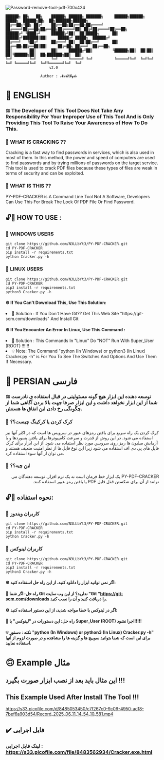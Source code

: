 <p align="center">
  
![Password-remove-tool-pdf-700x424](https://github.com/user-attachments/assets/20a1a129-3c2a-4920-877e-843b6dad1aed)

</p>

```
██████╗ ██╗   ██╗    ██████╗ ██████╗ ███████╗     ██████╗██████╗  █████╗  ██████╗██╗  ██╗███████╗██████╗ 
██╔══██╗╚██╗ ██╔╝    ██╔══██╗██╔══██╗██╔════╝    ██╔════╝██╔══██╗██╔══██╗██╔════╝██║ ██╔╝██╔════╝██╔══██╗
██████╔╝ ╚████╔╝     ██████╔╝██║  ██║█████╗      ██║     ██████╔╝███████║██║     █████╔╝ █████╗  ██████╔╝
██╔═══╝   ╚██╔╝      ██╔═══╝ ██║  ██║██╔══╝      ██║     ██╔══██╗██╔══██║██║     ██╔═██╗ ██╔══╝  ██╔══██╗
██║        ██║       ██║     ██████╔╝██║         ╚██████╗██║  ██║██║  ██║╚██████╗██║  ██╗███████╗██║  ██║
╚═╝        ╚═╝       ╚═╝     ╚═════╝ ╚═╝          ╚═════╝╚═╝  ╚═╝╚═╝  ╚═╝ ╚═════╝╚═╝  ╚═╝╚══════╝╚═╝  ╚═╝
                    v2.0

                Author : 𝓝𝓾𝓵𝓵𝓑𝔂𝓽𝓮
```

# 🎯 ENGLISH 

### ⚖️ The Developer of This Tool Does Not Take Any Responsibility For Your Improper Use of This Tool And is Only Providing This Tool To Raise Your Awareness of How To Do This.

### 📌 WHAT IS CRACKING ??

Cracking is a fast way to find passwords in services, which is also used in most of them. In this method, the power and speed of computers are used to find passwords and by trying millions of passwords on the target service.
This tool is used to crack PDF files because these types of files are weak in terms of security and can be exploited.

### 📌 WHAT IS THIS ??

PY-PDF-CRACKER is A Command Line Tool Not A Software, Developers Can Use This For Break The Lock Of PDF File Or Find Password.

## 🔓🔐 HOW TO USE :

### 📢 WINDOWS USERS

```
git clone https://github.com/N3LLbYt3/PY-PDF-CRACKER.git
cd PY-PDF-CRACKER
pip install -r requirements.txt
python Cracker.py -h
```

### 📢 LINUX USERS

```
git clone https://github.com/N3LLbYt3/PY-PDF-CRACKER.git
cd PY-PDF-CRACKER
pip3 install -r requirements.txt
python3 Cracker.py -h
```

#### ⚙️ If You Can't Download This, Use This Solution:

<li>
  🧩 Solution : If You Don't Have Git?? Get This Web Site "https://git-scm.com/downloads" And Install Git
</li>


#### ⚙️ If You Encounter An Error In Linux, Use This Command : 

<li>
  🧩 Solution : This Commands In "Linux" Do "NOT" Run With Super_User (ROOT) !!!!!!
</li>

<li>
  💡 Note: The Command "python (In Windows) or python3 (In Linux) Cracker.py -h" is For You To See The Switches And Options And Use Them If Necessary.
</li>

# 🎯 PERSIAN فارسی
### ⚖️ توسعه دهنده این ابزار هیچ گونه مسئولیتی در قبال استفاده ی نادرست شما از این ابزار نخواهد داشت و این ابزار صرفا جهت بالا بردن آگاهی شما از چگونگی رخ دادن این اتفاق ها هستش.
### 📌 کرک کردن یا کرکینگ چیست؟؟

کرک کردن یک راه سریع برای یافتن رمزهای عبور در سرویس ها است که در اکثر آنها نیز استفاده می شود. در این روش از قدرت و سرعت کامپیوترها برای یافتن پسوردها و با آزمایش میلیون ها رمز روی سرویس مورد نظر استفاده می شود.
از این ابزار برای کرک فایل های پی دی اف استفاده می شود زیرا این نوع فایل ها از نظر امنیت ضعیف هستند و می توان از آنها سوء استفاده کرد.

### 📌 این چیه؟؟

<p dir="rtl">
PY-PDF-CRACKER یک ابزار خط فرمان است نه یک نرم افزار، توسعه دهندگان می توانند از آن برای شکستن قفل فایل PDF یا یافتن رمز عبور استفاده کنند.
</p>

## 🔓🔐 نحوه استفاده:

### 📢 کاربران ویندوز

```
git clone https://github.com/N3LLbYt3/PY-PDF-CRACKER.git
cd PY-PDF-CRACKER
pip install -r requirements.txt
python Cracker.py -h
```

### 📢 کاربران لینوکس

```
git clone https://github.com/N3LLbYt3/PY-PDF-CRACKER.git
cd PY-PDF-CRACKER
pip3 install -r requirements.txt
python3 Cracker.py -h
```

#### ⚙️ اگر نمی توانید ابزار را دانلود کنید، از این راه حل استفاده کنید:

#### 🧩 راه حل: اگر شما Git ندارید؟ از این وب سایت "Git "https://git-scm.com/downloads را دریافت کنید و آن را نصب کنید.

#### ⚙️ اگر در لینوکس با خطا مواجه شدید، از این دستور استفاده کنید:

#### 🧩 راه حل: این دستورات در "لینوکس" با Super_User (ROOT) اجرا نشود!!!!!

#### 💡 نکته : دستور "python (In Windows) or python3 (In Linux) Cracker.py -h" برای این است که شما بتوانید سوییچ ها و گزینه ها را مشاهده و در صورت لزوم از آنها استفاده نمایید.

# 🙃 Example مثال
## این مثال باید بعد از نصب ابزار صورت بگیرد !!!
## This Example Used After Install The Tool !!!
https://s33.picofile.com/d/8485053450/c7f267c0-9c06-4950-ac18-7bef6a903d54/Record_2025_06_11_14_54_10_581.mp4

## ✔️ فایل اجرایی
### لینک فایل اجرایی : https://s33.picofile.com/file/8483562934/Cracker.exe.html

